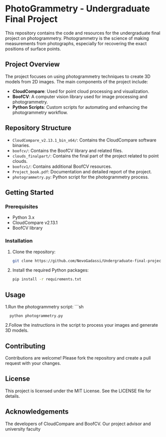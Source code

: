 # PhotoGrammetry - Undergraduate Final Project

This repository contains the code and resources for the undergraduate final project on photogrammetry. Photogrammetry is the science of making measurements from photographs, especially for recovering the exact positions of surface points.

## Project Overview

The project focuses on using photogrammetry techniques to create 3D models from 2D images. The main components of the project include:

- **CloudCompare**: Used for point cloud processing and visualization.
- **BoofCV**: A computer vision library used for image processing and photogrammetry.
- **Python Scripts**: Custom scripts for automating and enhancing the photogrammetry workflow.

## Repository Structure

- `CloudCompare_v2.13.1_bin_x64/`: Contains the CloudCompare software binaries.
- `boofcv/`: Contains the BoofCV library and related files.
- `clouds_finalpart/`: Contains the final part of the project related to point clouds.
- `boofcv1/`: Contains additional BoofCV resources.
- `Project_book.pdf`: Documentation and detailed report of the project.
- `photogrammetry.py`: Python script for the photogrammetry process.

## Getting Started

### Prerequisites

- Python 3.x
- CloudCompare v2.13.1
- BoofCV library

### Installation

1. Clone the repository:
   ```sh
   git clone https://github.com/NevoGadassi/Undergraduate-final-project-PhotoGrammetry.git
2. Install the required Python packages:
   ```sh
   pip install -r requirements.txt
## Usage
1.Run the photogrammetry script:
      ```sh
      
      python photogrammetry.py
2.Follow the instructions in the script to process your images and generate 3D models.
## Contributing
Contributions are welcome! Please fork the repository and create a pull request with your changes.

## License
This project is licensed under the MIT License. See the LICENSE file for details.

## Acknowledgements
The developers of CloudCompare and BoofCV.
Our project advisor and university faculty


